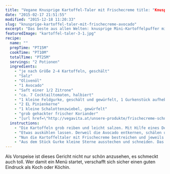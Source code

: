 ```yaml
---
title: "Vegane Knusprige Kartoffel-Taler mit Frischecreme title: "Knusprige Kartoffel-Taler mit Frischecreme & Avocado" Avocado"
date: "2015-02-17 21:51:55"
modified: "2015-12-18 11:20:33"
slug: "knusprige-kartoffel-taler-mit-frischecreme-avocado"
excerpt: "Das beste aus allen Welten: knusprige Mini-Kartoffelpuffer mit leckerem veganen Frischkäse, Pinienkernen und einem frischen Avocado-Gemüse-Mix als Füllung."
featuredImage: "kartoffel-taler-3-1.jpg"
recipe:
  name: ""
  prepTime: "PT15M"
  cookTime: "PT10M"
  totalTime: "PT25M"
  servings: "2 Potionen"
  ingredients:
    - "je nach Größe 2-4 Kartoffeln, geschält"
    - "Salz"
    - "Olivenöl"
    - "1 Avocado"
    - "Saft einer 1/2 Zitrone"
    - "ca. 7 Cocktailtomaten, halbiert"
    - "1 kleine Feldgurke, geschält und gewürfelt, 1 Gurkenstück aufheben für die Garnitur"
    - "2 EL Pinienkerne"
    - "1 kleine Schalottenzwiebel, gewürfelt"
    - "grob gehackter frischer Koriander"
    - "[url href=\"http://vegavita.at/unsere-produkte/frischecreme-schnittlauch/\" target=\"_blank\"]1 Becher Vegavita Frischecreme Schnittlauch[/url]"
  instructions:
    - "Die Kartoffeln grob reiben und leicht salzen. Mit Hilfe eines Dessertrings 9 dünne Taler auf ein Backblech mit Backpapier setzen und festdrücken. Mit Olivenöl einpinseln und für ca. 10min bei 200°C ins Rohr schieben bis sich die Taler zu bräunen beginnen."
    - "Etwas auskühlen lassen. Derweil die Avocado entkernen, schälen und das Fleisch würfeln. Mit dem restlichen Gemüse und dem Koriander mischen, mit Zitronensaft und Salz abschmecken."
    - "Nun die Kartoffeltaler mit Frischecreme bestreichen und jeweils mit einem Löffel von dem Gemüse-Mix füllen. Mit einem mit Frischecreme bestrichenen Kartoffel-Taler abschließen."
    - "Aus dem Stück Gurke kleine Sterne ausstechen und schneiden. Das Türmchen damit und mit den Pinienkernen garnieren und gleich servieren."
---
```


Als Vorspeise ist dieses Gericht nicht nur schön anzusehen, es schmeckt auch toll. Wer damit ein Menü startet, verschafft sich sicher einen guten Eindruck als Koch oder Köchin.